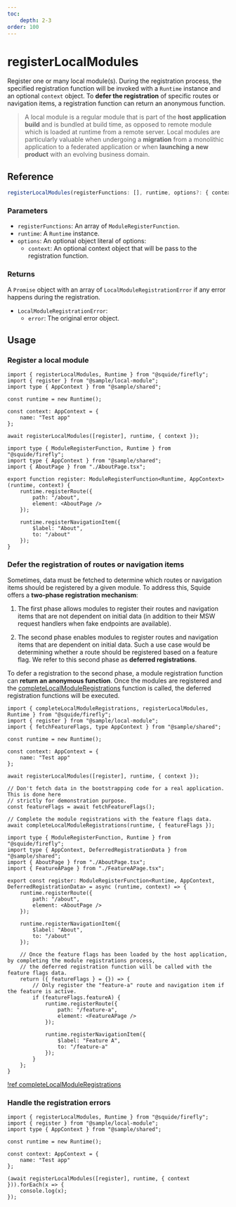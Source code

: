 ```yaml
---
toc:
    depth: 2-3
order: 100
---
```


# registerLocalModules

Register one or many local module(s). During the registration process, the specified registration function will be invoked with a `Runtime` instance and an optional `context` object. To **defer the registration** of specific routes or navigation items, a registration function can return an anonymous function.

> A local module is a regular module that is part of the **host application build** and is bundled at build time, as opposed to remote module which is loaded at runtime from a remote server. Local modules are particularly valuable when undergoing a **migration** from a monolithic application to a federated application or when **launching a new product** with an evolving business domain.

## Reference

```ts
registerLocalModules(registerFunctions: [], runtime, options?: { context? })
```

### Parameters

- `registerFunctions`: An array of `ModuleRegisterFunction`.
- `runtime`: A `Runtime` instance.
- `options`: An optional object literal of options:
    - `context`: An optional context object that will be pass to the registration function.

### Returns

A `Promise` object with an array of `LocalModuleRegistrationError` if any error happens during the registration.

- `LocalModuleRegistrationError`:
    - `error`: The original error object.

## Usage

### Register a local module

```tsx !#11 host/src/bootstrap.tsx
import { registerLocalModules, Runtime } from "@squide/firefly";
import { register } from "@sample/local-module";
import type { AppContext } from "@sample/shared";

const runtime = new Runtime();

const context: AppContext = {
    name: "Test app"
};

await registerLocalModules([register], runtime, { context });
```

```tsx !#5-15 local-module/src/register.tsx
import type { ModuleRegisterFunction, Runtime } from "@squide/firefly";
import type { AppContext } from "@sample/shared";
import { AboutPage } from "./AboutPage.tsx";

export function register: ModuleRegisterFunction<Runtime, AppContext>(runtime, context) {
    runtime.registerRoute({
        path: "/about",
        element: <AboutPage />
    });

    runtime.registerNavigationItem({
        $label: "About",
        to: "/about"
    });
}
```

### Defer the registration of routes or navigation items

Sometimes, data must be fetched to determine which routes or navigation items should be registered by a given module. To address this, Squide offers a **two-phase registration mechanism**:

1. The first phase allows modules to register their routes and navigation items that are not dependent on initial data (in addition to their MSW request handlers when fake endpoints are available).

2. The second phase enables modules to register routes and navigation items that are dependent on initial data. Such a use case would be determining whether a route should be registered based on a feature flag. We refer to this second phase as **deferred registrations**.

To defer a registration to the second phase, a module registration function can **return an anonymous function**. Once the modules are registered and the [completeLocalModuleRegistrations](./completeLocalModuleRegistrations.md) function is called, the deferred registration functions will be executed.

```tsx !#15,18 host/src/bootstrap.tsx
import { completeLocalModuleRegistrations, registerLocalModules, Runtime } from "@squide/firefly";
import { register } from "@sample/local-module";
import { fetchFeatureFlags, type AppContext } from "@sample/shared";

const runtime = new Runtime();

const context: AppContext = {
    name: "Test app"
};

await registerLocalModules([register], runtime, { context });

// Don't fetch data in the bootstrapping code for a real application. This is done here
// strictly for demonstration purpose.
const featureFlags = await fetchFeatureFlags();

// Complete the module registrations with the feature flags data.
await completeLocalModuleRegistrations(runtime, { featureFlags });
```

```tsx !#19-32 local-module/src/register.tsx
import type { ModuleRegisterFunction, Runtime } from "@squide/firefly";
import type { AppContext, DeferredRegistrationData } from "@sample/shared";
import { AboutPage } from "./AboutPage.tsx";
import { FeatureAPage } from "./FeatureAPage.tsx";

export const register: ModuleRegisterFunction<Runtime, AppContext, DeferredRegistrationData> = async (runtime, context) => {
    runtime.registerRoute({
        path: "/about",
        element: <AboutPage />
    });

    runtime.registerNavigationItem({
        $label: "About",
        to: "/about"
    });

    // Once the feature flags has been loaded by the host application, by completing the module registrations process,
    // the deferred registration function will be called with the feature flags data.
    return ({ featureFlags } = {}) => {
        // Only register the "feature-a" route and navigation item if the feature is active.
        if (featureFlags.featureA) {
            runtime.registerRoute({
                path: "/feature-a",
                element: <FeatureAPage />
            });

            runtime.registerNavigationItem({
                $label: "Feature A",
                to: "/feature-a"
            });
        }
    };
}
```

[!ref completeLocalModuleRegistrations](./completeLocalModuleRegistrations.md)

### Handle the registration errors

```tsx !#11-13 host/src/bootstrap.tsx
import { registerLocalModules, Runtime } from "@squide/firefly";
import { register } from "@sample/local-module";
import type { AppContext } from "@sample/shared";

const runtime = new Runtime();

const context: AppContext = {
    name: "Test app"
};

(await registerLocalModules([register], runtime, { context })).forEach(x => {
    console.log(x);
});
```

